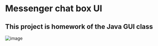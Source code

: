 ﻿# Messenger chat box UI
## This project is homework of the Java GUI class
![image](https://github.com/hungdungn47/messengerClone/assets/83894540/fa90dbeb-b160-44b4-91eb-6c6ea0a650fa)

